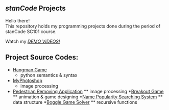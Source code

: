 ## *stanCode* Projects

Hello there!\
This repository holds my programming projects done during the period of stanCode SC101 course.

Watch my *[DEMO VIDEOS!](https://drive.google.com/drive/folders/1Gi3bn9qPW_gR0ISyGzVPLd5Bztdvd7rF?fbclid=IwAR36BW3v_bHn-Idsh-0_ROSWLwrXOzoervZId25OOzH2LX4b6FCGDfULdDg)*

## Project Source Codes:
* [Hangman Game](https://github.com/a102102012/MystanCodeProjects/blob/main/stanCode_Projects/hangman_game/hangman_ext.py)
  * python semantics & syntax
* [MyPhotoshop](https://github.com/a102102012/MystanCodeProjects/blob/main/stanCode_Projects/my_photoshop/best_photoshop_award.py)
  * image processing
* [Pedestrian Removing Application](https://github.com/a102102012/MystanCodeProjects/blob/main/stanCode_Projects/my_photoshop/stanCodoshop.py)
 ** image processing
*[Breakout Game](https://github.com/a102102012/MystanCodeProjects/blob/main/stanCode_Projects/break_out_game/breakout.py)
 ** animation & game designing
*[Name Popularity Searching System](https://github.com/a102102012/MystanCodeProjects/blob/main/stanCode_Projects/name_searching_system/babygraphics.py)
 ** data structure
*[Boggle Game Solver](https://github.com/a102102012/MystanCodeProjects/blob/main/stanCode_Projects/boggle_game_solver/anagram.py)
 ** recursive functions
